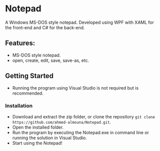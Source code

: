 # Notepad

A Windows MS-DOS style notepad. Developed using WPF with XAML for the front-end and C# for the back-end.

## Features:
- MS-DOS style notepad.
- open, create, edit, save, save-as, etc.
  
## Getting Started

* Running the program using Visual Studio is not required but is recommended.

### Installation

* Download and extract the zip folder, or clone the repository `git clone https://github.com/ahmed-almouna/Notepad.git`.
* Open the installed folder.
* Run the program by executing the Notepad.exe in command line or running the solution in Visual Studio.
* Start using the Notepad!
